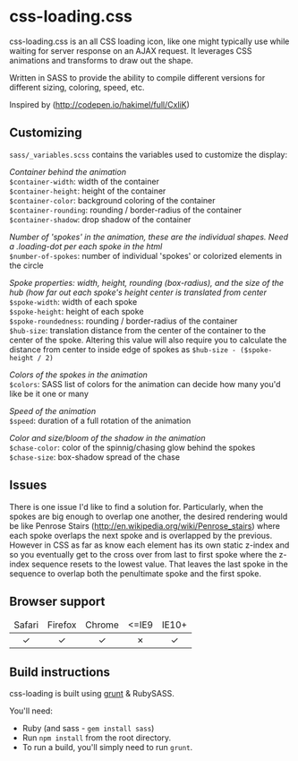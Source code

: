 ﻿# css-loading.css

css-loading.css is an all CSS loading icon, like one might typically use while waiting for server response on an AJAX request. It leverages CSS animations and transforms to draw out the shape.

Written in SASS to provide the ability to compile different versions for different sizing, coloring, speed, etc.

Inspired by (http://codepen.io/hakimel/full/CxliK)

## Customizing

`sass/_variables.scss` contains the variables used to customize the display:

_Container behind the animation_  
`$container-width`: width of the container  
`$container-height`: height of the container  
`$container-color`: background coloring of the container  
`$container-rounding`: rounding / border-radius of the container  
`$container-shadow`: drop shadow of the container  

_Number of 'spokes' in the animation, these are the individual shapes. Need a .loading-dot per each spoke in the html_   
`$number-of-spokes`: number of individual 'spokes' or colorized elements in the circle  

_Spoke properties: width, height, rounding (box-radius), and the size of the hub (how far out each spoke's height center is translated from center_  
`$spoke-width`: width of each spoke  
`$spoke-height`: height of each spoke  
`$spoke-roundedness`: rounding / border-radius of the container  
`$hub-size`: translation distance from the center of the container to the center of the spoke. Altering this value will also require you to calculate the distance from center to inside edge of spokes as `$hub-size - ($spoke-height / 2)`

_Colors of the spokes in the animation_  
`$colors`: SASS list of colors for the animation can decide how many you'd like be it one or many  

_Speed of the animation_  
`$speed`: duration of a full rotation of the animation  

_Color and size/bloom of the shadow in the animation_  
`$chase-color`: color of the spinnig/chasing glow behind the spokes  
`$chase-size`: box-shadow spread of the chase  

## Issues

There is one issue I'd like to find a solution for. Particularly, when the spokes are big enough to overlap one another, the desired rendering would be like Penrose Stairs (http://en.wikipedia.org/wiki/Penrose_stairs) where each spoke overlaps the next spoke and is overlapped by the previous. However in CSS as far as know each element has its own static z-index and so you eventually get to the cross over from last to first spoke where the z-index sequence resets to the lowest value. That leaves the last spoke in the sequence to overlap both the penultimate spoke and the first spoke.

## Browser support

<table width="100%" style="text-align: center;">
  <thead>
    <tr>
      <td>Safari</td>
      <td>Firefox</td>
      <td>Chrome</td>
      <td>&lt;=IE9</td>
      <td>IE10+</td>
    </tr>
  </thead>
  <tbody>
    <tr>
      <td>&#x2713;</td>
      <td>&#x2713;</td>
      <td>&#x2713;</td>
      <td>&#x2717;</td>
      <td>&#x2713;</td>
    </tr>
  </tbody>
</table>


## Build instructions

css-loading is built using [grunt](http://gruntjs.com) & RubySASS.

You'll need:

* Ruby (and sass - `gem install sass`)
* Run `npm install` from the root directory.
* To run a build, you'll simply need to run `grunt`.
